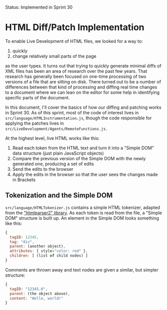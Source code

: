 Status: Implemented in Sprint 30

# HTML Diff/Patch Implementation #

To enable Live Development of HTML files, we looked for a way to:

1. quickly
2. change relatively small parts of the page

as the user types. It turns out that trying to quickly generate minimal diffs of XML files has been an area of research over the past few years. That research has generally been focused on one-time processing of two versions of a file that are sitting on disk. There turned out to be a number of differences between that kind of processing and diffing real time changes to a document where we can lean on the editor for some help in identifying specific parts of the document.

In this document, I'll cover the basics of how our diffing and patching works in Sprint 30. As of this sprint, most of the code of interest lives in `src/language/HTMLInstrumentation.js`, though the code responsible for applying the patches lives in `src/LiveDevelopment/Agents/RemoteFunctions.js`.

At the highest level, live HTML works like this:

1. Read each token from the HTML text and turn it into a "Simple DOM" data structure (just plain JavaScript objects)
2. Compare the previous version of the Simple DOM with the newly generated one, producing a set of edits
3. Send the edits to the browser
4. Apply the edits in the browser so that the user sees the changes made in Brackets

## Tokenization and the Simple DOM ##

`src/language/HTMLTokenizer.js` contains a simple HTML tokenizer, adapted from the ["htmlparser2" library](https://github.com/fb55/htmlparser2). As each token is read from the file, a "Simple DOM" structure is built up. An element in the Simple DOM looks something like this:

```javascript
{
  tagID: 12345,
  tag: "div",
  parent: (another object),
  attributes: { style="color: red" },
  children: [ (list of child nodes) ]
}
```

Comments are thrown away and text nodes are given a similar, but simpler structure:

```javascript
{
  tagID: "12345.0",
  parent: (the object above),
  content: "Hello, world!"
}
```
